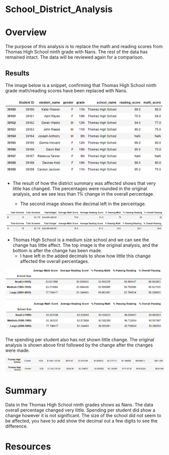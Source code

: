 # School_District_Analysis

# Overview
The purpose of this analysis is to replace the math and reading scores from Thomas High School ninth grade with Nans. The rest of the data has remained intact. The data will be reviewed again for a comparison.

## Results

The image below is a snippet, confirming that Thomas High School ninth grade math/reading scores have been replaced with Nans.

![School District Analysis](https://github.com/pcar22/School_District_Analysis/blob/main/Resources/Thomas_9_NaN.png)

- The result of how the district summary was affected shows that very little has changed. The percentages were rounded in the original analysis, and we see less than 1% change in the overall percentage. 

  - The second image shows the decimal left in the percentage.

![School District Analysis](https://github.com/pcar22/School_District_Analysis/blob/main/Resources/PyCitySchools_Module_overall.png)
![School District Analysis](https://github.com/pcar22/School_District_Analysis/blob/main/Resources/PyCitySchools_Challenge_overall.png)

- Thomas High School is a medium size school and we can see the change has little affect. The top image is the original analysis, and the bottom is after the change has been made. 
  - I have left in the added decimals to show how little this change affected the overall percentages.

![School District Analysis](https://github.com/pcar22/School_District_Analysis/blob/main/Resources/School_Size_Module.png)
![School District Analysis](https://github.com/pcar22/School_District_Analysis/blob/main/Resources/School_Size_Challenge.png)

The spending per student also has not shown little change. The original analysis is shown above first followed by the change after the changes were made.

![School District Analysis](https://github.com/pcar22/School_District_Analysis/blob/main/Resources/Spending_Student_Module.png)
![School District Analysis](https://github.com/pcar22/School_District_Analysis/blob/main/Resources/Spending_Student_Challenge.png)

# Summary
Data in the Thomas High School ninth grades shows as Nans.
The data overall percentage changed very little.
Spending per student did show a change however it is not significant.
The size of the school did not seem to be affected, you have to add show the decimal out a few digits to see the difference.

# Resources



